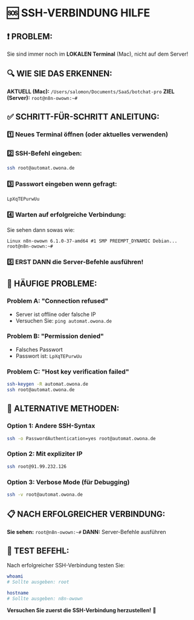 # 🆘 SSH-VERBINDUNG HILFE

## ❗ PROBLEM:
Sie sind immer noch im **LOKALEN Terminal** (Mac), nicht auf dem Server!

## 🔍 WIE SIE DAS ERKENNEN:
**AKTUELL (Mac):** `/Users/salomon/Documents/SaaS/botchat-pro`
**ZIEL (Server):** `root@n8n-owown:~#`

## ✅ SCHRITT-FÜR-SCHRITT ANLEITUNG:

### **1️⃣ Neues Terminal öffnen (oder aktuelles verwenden)**

### **2️⃣ SSH-Befehl eingeben:**
```bash
ssh root@automat.owona.de
```

### **3️⃣ Passwort eingeben wenn gefragt:**
```
LpXqTEPurwUu
```

### **4️⃣ Warten auf erfolgreiche Verbindung:**
Sie sehen dann sowas wie:
```
Linux n8n-owown 6.1.0-37-amd64 #1 SMP PREEMPT_DYNAMIC Debian...
root@n8n-owown:~#
```

### **5️⃣ ERST DANN die Server-Befehle ausführen!**

## 🚨 HÄUFIGE PROBLEME:

### **Problem A: "Connection refused"**
- Server ist offline oder falsche IP
- Versuchen Sie: `ping automat.owona.de`

### **Problem B: "Permission denied"**
- Falsches Passwort
- Passwort ist: `LpXqTEPurwUu`

### **Problem C: "Host key verification failed"**
```bash
ssh-keygen -R automat.owona.de
ssh root@automat.owona.de
```

## 🔧 ALTERNATIVE METHODEN:

### **Option 1: Andere SSH-Syntax**
```bash
ssh -o PasswordAuthentication=yes root@automat.owona.de
```

### **Option 2: Mit expliziter IP**
```bash
ssh root@91.99.232.126
```

### **Option 3: Verbose Mode (für Debugging)**
```bash
ssh -v root@automat.owona.de
```

## 📋 NACH ERFOLGREICHER VERBINDUNG:

**Sie sehen:** `root@n8n-owown:~#`
**DANN:** Server-Befehle ausführen

## 🎯 TEST BEFEHL:
Nach erfolgreicher SSH-Verbindung testen Sie:
```bash
whoami
# Sollte ausgeben: root

hostname
# Sollte ausgeben: n8n-owown
```

**Versuchen Sie zuerst die SSH-Verbindung herzustellen!** 🚀

